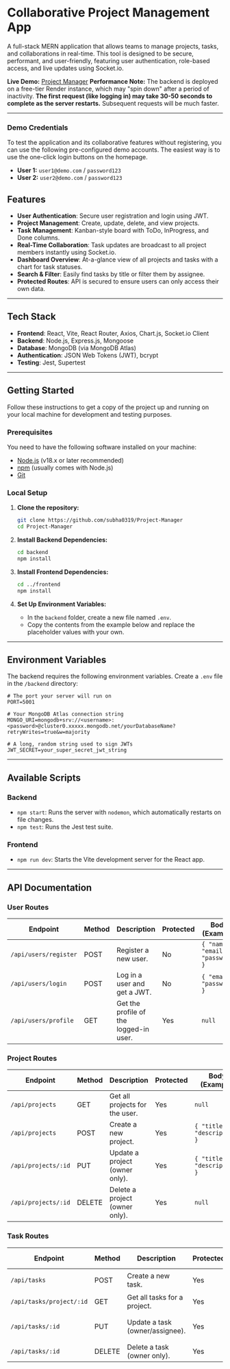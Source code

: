 # Collaborative Project Management App

A full-stack MERN application that allows teams to manage projects, tasks, and collaborations in real-time. This tool is designed to be secure, performant, and user-friendly, featuring user authentication, role-based access, and live updates using Socket.io.

**Live Demo:** [Project Manager](https://project-manager-six-wine.vercel.app/)
**Performance Note:** The backend is deployed on a free-tier Render instance, which may "spin down" after a period of inactivity. **The first request (like logging in) may take 30-50 seconds to complete as the server restarts.** Subsequent requests will be much faster.

---

### Demo Credentials

To test the application and its collaborative features without registering, you can use the following pre-configured demo accounts. The easiest way is to use the one-click login buttons on the homepage.

* **User 1:** `user1@demo.com` / `password123`
* **User 2:** `user2@demo.com` / `password123`

## Features

-   **User Authentication**: Secure user registration and login using JWT.
-   **Project Management**: Create, update, delete, and view projects.
-   **Task Management**: Kanban-style board with ToDo, InProgress, and Done columns.
-   **Real-Time Collaboration**: Task updates are broadcast to all project members instantly using Socket.io.
-   **Dashboard Overview**: At-a-glance view of all projects and tasks with a chart for task statuses.
-   **Search & Filter**: Easily find tasks by title or filter them by assignee.
-   **Protected Routes**: API is secured to ensure users can only access their own data.

---

## Tech Stack

-   **Frontend**: React, Vite, React Router, Axios, Chart.js, Socket.io Client
-   **Backend**: Node.js, Express.js, Mongoose
-   **Database**: MongoDB (via MongoDB Atlas)
-   **Authentication**: JSON Web Tokens (JWT), bcrypt
-   **Testing**: Jest, Supertest

---

## Getting Started

Follow these instructions to get a copy of the project up and running on your local machine for development and testing purposes.

### Prerequisites

You need to have the following software installed on your machine:
-   [Node.js](https://nodejs.org/) (v18.x or later recommended)
-   [npm](https://www.npmjs.com/) (usually comes with Node.js)
-   [Git](https://git-scm.com/)

### Local Setup

1.  **Clone the repository:**
    ```sh
    git clone https://github.com/subha0319/Project-Manager
    cd Project-Manager
    ```

2.  **Install Backend Dependencies:**
    ```sh
    cd backend
    npm install
    ```

3.  **Install Frontend Dependencies:**
    ```sh
    cd ../frontend
    npm install
    ```

4.  **Set Up Environment Variables:**
    -   In the `backend` folder, create a new file named `.env`.
    -   Copy the contents from the example below and replace the placeholder values with your own.

---

## Environment Variables

The backend requires the following environment variables. Create a `.env` file in the `/backend` directory:

```env
# The port your server will run on
PORT=5001

# Your MongoDB Atlas connection string
MONGO_URI=mongodb+srv://<username>:<password>@cluster0.xxxxx.mongodb.net/yourDatabaseName?retryWrites=true&w=majority

# A long, random string used to sign JWTs
JWT_SECRET=your_super_secret_jwt_string
```

---

## Available Scripts

### Backend

-   `npm start`: Runs the server with `nodemon`, which automatically restarts on file changes.
-   `npm test`: Runs the Jest test suite.

### Frontend

-   `npm run dev`: Starts the Vite development server for the React app.

---

## API Documentation

### User Routes

| Endpoint            | Method | Description                         | Protected | Body (Example)                                        |
| ------------------- | ------ | ----------------------------------- | --------- | ----------------------------------------------------- |
| `/api/users/register` | POST   | Register a new user.                | No        | `{ "name", "email", "password" }`                     |
| `/api/users/login`    | POST   | Log in a user and get a JWT.        | No        | `{ "email", "password" }`                             |
| `/api/users/profile`  | GET    | Get the profile of the logged-in user. | Yes       | `null`                                                |

### Project Routes

| Endpoint         | Method | Description                        | Protected | Body (Example)                  |
| ---------------- | ------ | ---------------------------------- | --------- | ------------------------------- |
| `/api/projects`    | GET    | Get all projects for the user.     | Yes       | `null`                          |
| `/api/projects`    | POST   | Create a new project.              | Yes       | `{ "title", "description" }`    |
| `/api/projects/:id`| PUT    | Update a project (owner only).     | Yes       | `{ "title", "description" }`    |
| `/api/projects/:id`| DELETE | Delete a project (owner only).     | Yes       | `null`                          |

### Task Routes

| Endpoint                  | Method | Description                       | Protected | Body (Example)                                |
| ------------------------- | ------ | --------------------------------- | --------- | --------------------------------------------- |
| `/api/tasks`              | POST   | Create a new task.                | Yes       | `{ "title", "projectId" }`                    |
| `/api/tasks/project/:id`  | GET    | Get all tasks for a project.      | Yes       | `null`                                        |
| `/api/tasks/:id`          | PUT    | Update a task (owner/assignee).   | Yes       | `{ "title", "status", "assignee" }` |
| `/api/tasks/:id`          | DELETE | Delete a task (owner only).       | Yes       | `null`                                        |
